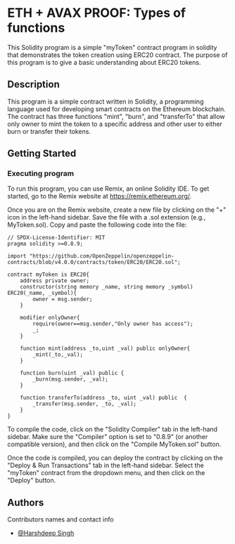 # ETH + AVAX PROOF: Types of functions

This Solidity program is a simple "myToken" contract program in solidity that demonstrates the token creation using ERC20 contract. The purpose of this program is to give a basic understanding about ERC20 tokens.

## Description

This program is a simple contract written in Solidity, a programming language used for developing smart contracts on the Ethereum blockchain. The contract has three functions "mint", "burn",  and "transferTo" that allow only owner to mint the token to a specific address and other user to either burn or transfer their tokens.

## Getting Started

### Executing program

To run this program, you can use Remix, an online Solidity IDE. To get started, go to the Remix website at https://remix.ethereum.org/.

Once you are on the Remix website, create a new file by clicking on the "+" icon in the left-hand sidebar. Save the file with a .sol extension (e.g., MyToken.sol). Copy and paste the following code into the file:
```solidity
// SPDX-License-Identifier: MIT
pragma solidity >=0.8.9;

import "https://github.com/OpenZeppelin/openzeppelin-contracts/blob/v4.0.0/contracts/token/ERC20/ERC20.sol";

contract myToken is ERC20{
    address private owner;
    constructor(string memory _name, string memory _symbol) ERC20(_name, _symbol){
        owner = msg.sender;
    }

    modifier onlyOwner{
        require(owner==msg.sender,"Only owner has access");
        _;
    }

    function mint(address _to,uint _val) public onlyOwner{
        _mint(_to,_val);
    }

    function burn(uint _val) public {
        _burn(msg.sender, _val);
    }

    function transferTo(address _to, uint _val) public  {
        _transfer(msg.sender, _to, _val);
    }
}
```


To compile the code, click on the "Solidity Compiler" tab in the left-hand sidebar. Make sure the "Compiler" option is set to "0.8.9" (or another compatible version), and then click on the "Compile MyToken.sol" button.

Once the code is compiled, you can deploy the contract by clicking on the "Deploy & Run Transactions" tab in the left-hand sidebar. Select the "myToken" contract from the dropdown menu, and then click on the "Deploy" button.

## Authors

Contributors names and contact info
- [@Harshdeep Singh](https://github.com/Sudo-Harsh-learner)
